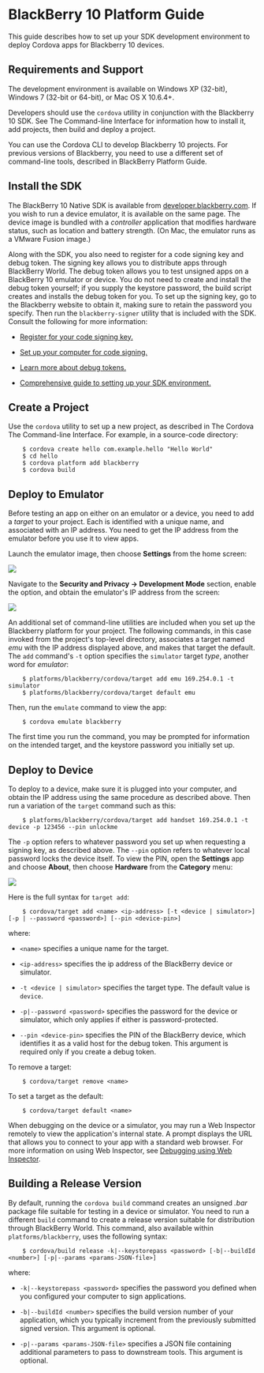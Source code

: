 BlackBerry 10 Platform Guide
==================================

This guide describes how to set up your SDK development environment to
deploy Cordova apps for Blackberry 10 devices.

## Requirements and Support

The development environment is available on Windows XP (32-bit),
Windows 7 (32-bit or 64-bit), or Mac OS X 10.6.4+.

Developers should use the `cordova` utility in conjunction with the
Blackberry 10 SDK.  See The Command-line Interface for information how
to install it, add projects, then build and deploy a project.

You can use the Cordova CLI to develop Blackberry 10 projects.  For
previous versions of Blackberry, you need to use a different set of
command-line tools, described in BlackBerry Platform Guide.

## Install the SDK

The BlackBerry 10 Native SDK is available from
[developer.blackberry.com](http://developer.blackberry.com/native/download/).
If you wish to run a device emulator, it is available on the same
page. The device image is bundled with a _controller_ application that
modifies hardware status, such as location and battery strength.
(On Mac, the emulator runs as a VMware Fusion image.)

Along with the SDK, you also need to register for a code signing key
and debug token.  The signing key allows you to distribute apps
through BlackBerry World. The debug token allows you to test unsigned
apps on a BlackBerry 10 emulator or device. You do not need to create
and install the debug token yourself; if you supply the keystore
password, the build script creates and installs the debug token for
you.  To set up the signing key, go to the Blackberry website to
obtain it, making sure to retain the password you specify. Then run
the `blackberry-signer` utility that is included with the SDK. Consult
the following for more information:

* [Register for your code signing key.](https://www.blackberry.com/SignedKeys/codesigning.html)

* [Set up your computer for code signing.](http://developer.blackberry.com/html5/documentation/set_up_for_signing.html)

* [Learn more about debug tokens.](http://developer.blackberry.com/html5/documentation/running_your_bb10_app_2008471_11.html)

* [Comprehensive guide to setting up your SDK environment.](http://developer.blackberry.com/native/documentation/bb10/com.qnx.doc.native_sdk.quickstart/topic/set_up_your_environment.html)

## Create a Project

Use the `cordova` utility to set up a new project, as described in The
Cordova The Command-line Interface. For example, in a source-code
directory:

        $ cordova create hello com.example.hello "Hello World"
        $ cd hello
        $ cordova platform add blackberry
        $ cordova build

## Deploy to Emulator

Before testing an app on either on an emulator or a device, you need
to add a _target_ to your project. Each is identified with a unique
name, and associated with an IP address. You need to get the IP
address from the emulator before you use it to view apps.

Launch the emulator image, then choose __Settings__ from the home
screen:

![](img/guide/platforms/blackberry10/bb_home.png)

Navigate to the __Security and Privacy &rarr; Development Mode__
section, enable the option, and obtain the emulator's IP address from
the screen:

![](img/guide/platforms/blackberry10/bb_devel.png)

An additional set of command-line utilities are included when you set
up the Blackberry platform for your project.  The following commands,
in this case invoked from the project's top-level directory,
associates a target named _emu_ with the IP address displayed above,
and makes that target the default.  The `add` command's `-t` option
specifies the `simulator` target _type_, another word for _emulator_:

        $ platforms/blackberry/cordova/target add emu 169.254.0.1 -t simulator
        $ platforms/blackberry/cordova/target default emu

Then, run the `emulate` command to view the app:

        $ cordova emulate blackberry

The first time you run the command, you may be prompted for
information on the intended target, and the keystore password you
initially set up.

<!-- ![](img/guide/platforms/blackberry10/bb_hello.png) -->

## Deploy to Device

To deploy to a device, make sure it is plugged into your computer, and
obtain the IP address using the same procedure as described above.
Then run a variation of the `target` command such as this:

        $ platforms/blackberry/cordova/target add handset 169.254.0.1 -t device -p 123456 --pin unlockme

The `-p` option refers to whatever password you set up when requesting
a signing key, as described above.  The `--pin` option refers to
whatever local password locks the device itself. To view the PIN,
open the __Settings__ app and choose __About__, then choose
__Hardware__ from the __Category__ menu:

![](img/guide/platforms/blackberry10/bb_pin.png)

Here is the full syntax for `target add`:

        $ cordova/target add <name> <ip-address> [-t <device | simulator>] [-p | --password <password>] [--pin <device-pin>]

where:

* `<name>` specifies a unique name for the target.

* `<ip-address>` specifies the ip address of the BlackBerry device or
  simulator.

* `-t <device | simulator>` specifies the target type.  The default
  value is `device`.

* `-p|--password <password>` specifies the password for the device or
  simulator, which only applies if either is password-protected.

* `--pin <device-pin>` specifies the PIN of the BlackBerry device,
  which identifies it as a valid host for the debug token.  This
  argument is required only if you create a debug token.

To remove a target:

        $ cordova/target remove <name>

To set a target as the default:

        $ cordova/target default <name>

When debugging on the device or a simulator, you may run a Web
Inspector remotely to view the application's internal state.  A prompt
displays the URL that allows you to connect to your app with a
standard web browser. For more information on using Web Inspector, see
[Debugging using Web Inspector](http://developer.blackberry.com/html5/documentation/web_inspector_overview_1553586_11.html).

## Building a Release Version

By default, running the `cordova build` command creates an unsigned
_.bar_ package file suitable for testing in a device or simulator.
You need to run a different `build` command to create a release
version suitable for distribution through BlackBerry World.  This
command, also available within `platforms/blackberry`, uses the
following syntax:

        $ cordova/build release -k|--keystorepass <password> [-b|--buildId <number>] [-p|--params <params-JSON-file>]

where:

* `-k|--keystorepass <password>` specifies the password you defined
  when you configured your computer to sign applications.

* `-b|--buildId <number>` specifies the build version number of your
  application, which you typically increment from the previously
  submitted signed version. This argument is optional.

* `-p|--params <params-JSON-file>` specifies a JSON file containing
  additional parameters to pass to downstream tools. This argument is
  optional.

